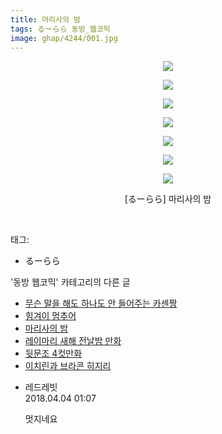 ```yaml
---
title: 마리사의 밤
tags: るーらら 동방_웹코믹
image: ghap/4244/001.jpg
---
```

<div class="article">
<p style="text-align: center; clear: none; float: none;"><img src="{{ site.nasurl }}/ghap/4244/001.jpg"/></p>
<p style="text-align: center; clear: none; float: none;"><img src="{{ site.nasurl }}/ghap/4244/002.jpg"/></p>
<p style="text-align: center; clear: none; float: none;"><img src="{{ site.nasurl }}/ghap/4244/003.jpg"/></p>
<p style="text-align: center; clear: none; float: none;"><img src="{{ site.nasurl }}/ghap/4244/004.jpg"/></p>
<p style="text-align: center; clear: none; float: none;"><img src="{{ site.nasurl }}/ghap/4244/005.jpg"/></p>
<p style="text-align: center; clear: none; float: none;"><img src="{{ site.nasurl }}/ghap/4244/006.jpg"/></p>
<p style="text-align: center; clear: none; float: none;"><img src="{{ site.nasurl }}/ghap/4244/007.jpg"/></p>
<p style="text-align: center; clear: none; float: none;">[るーらら] 마리사의 밤</p>
<p><br/></p>
</div><div class="tagTrail">
<p>태그: </p>
<ul>
<li>るーらら</li>
</ul>
</div><div class="another">
<p>'동방 웹코믹' 카테고리의 다른 글</p>
<ul>
<li><a href="/2018-03-31-ghap_4246">무슨 말을 해도 하나도 안 들어주는 카센짱</a></li>
<li><a href="/2018-03-31-ghap_4245">힘겨이 멈추어</a></li>
<li><a href="/2018-03-31-ghap_4244">마리사의 밤</a></li>
<li><a href="/2018-03-31-ghap_4243">레이마리 새해 전날밤 만화</a></li>
<li><a href="/2018-03-31-ghap_4242">뒷문조 4컷만화</a></li>
<li><a href="/2018-03-31-ghap_4241">이치린과 브라콘 히지리</a></li>
</ul>
</div><div class="cb_module cb_fluid">
<div class="cb_wrt cb_profile">
<div class="comment">
<ul>
<li class="cb_thumb_off" id="comment15232780">
<div class="cb_comment_area">
<div class="cb_info_area">
<div class="cb_section">
<span class="cb_nick_name">레드레빗</span>
</div>
<div class="cb_section">
<span class="cb_date">2018.04.04 01:07 </span>
</div>
</div>
<div class="cb_dsc_comment">
<p class="cb_dsc">
											멋지네요
										</p>
</div>
</div></li>
</ul>
</div>
</div><!-- commentList close -->
</div>